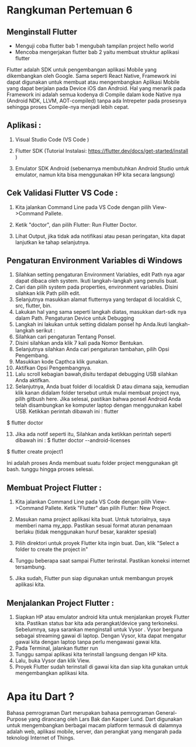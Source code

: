 # Rangkuman Pertemuan 6

## Menginstall Flutter

- Menguji coba flutter bab 1  mengubah tampilan project hello world 
- Mencoba mengerjakan flutter bab 2 yaitu membuat struktur aplikasi flutter

Flutter adalah SDK untuk pengembangan aplikasi Mobile yang dikembangkan oleh Google. Sama seperti React Native, Framework ini dapat digunakan untuk membuat atau mengembangkan Aplikasi Mobile yang dapat berjalan pada Device iOS dan Android. Hal yang menarik pada Framework ini adalah semua kodenya di Compile dalam kode Native nya (Android NDK, LLVM, AOT-compiled) tanpa ada Intrepeter pada prosesnya sehingga proses Compile-nya menjadi lebih cepat.

## Aplikasi :

1. Visual Studio Code (VS Code )

2. Flutter SDK (Tutorial Instalasi: https://flutter.dev/docs/get-started/install )

3. Emulator SDK Android (sebenarnya membutuhkan Android Studio untuk emulator, namun kita bisa menggunakan HP kita secara langsung)

## Cek Validasi Flutter VS Code :

1. Kita jalankan Command Line pada VS Code dengan pilih View->Command Pallete.

2. Ketik "doctor", dan pilih Flutter: Run Flutter Doctor.

3. Lihat Output, jika tidak ada notifikasi atau pesan peringatan, kita dapat lanjutkan ke tahap selanjutnya.

## Pengaturan Environment Variables di Windows

1. Silahkan setting pengaturan Environment Variables, edit Path nya agar dapat dibaca oleh system. Ikuti langkah-langkah yang penulis buat.
2. Cari dan pilih system pada properties, environment variables.
Disini silahkan  klik Path pilih edit.
3. Selanjutnya masukkan alamat flutternya yang terdapat di localdisk C, src, flutter, bin.
4. Lakukan hal yang sama seperti langkah diatas, masukkan dart-sdk nya dalam Path.
Pengaturan Device untuk Debugging
5. Langkah ini lakukan untuk setting didalam ponsel hp Anda.Ikuti langkah-langkah serikut :
6. Silahkan cari pengaturan Tentang Ponsel.
7. Disini silahkan anda klik 7 kali pada Nomor Bentukan.
8. Selanjutnya silahkan Anda cari pengaturan tambahan, pilih Opsi Pengembang.
9. Masukkan kode Capthca klik gunakan.
10. Aktifkan Opsi Pengembangnya.
11. Lalu scroll kebagian bawah,disitu terdapat debugging USB silahkan Anda aktifkan.
12. Selanjutnya, Anda buat folder di localdisk D atau dimana saja, kemudian klik kanan didalam folder tersebut untuk mulai membuat project nya, pilih gitbush here. Jika selesai, pastikan bahwa ponsel Android Anda telah disambungkan ke komputer laptop dengan menggunakan kabel USB. Ketikkan perintah dibawah ini :
flutter

$ flutter doctor

13. Jika ada notif seperti itu, Silahkan anda ketikkan perintah seperti dibawah ini :
$ flutter doctor --android-licenses

$ flutter create project1

Ini adalah proses Anda membuat suatu folder project menggunakan git bash. tunggu hingga proses selesai.

## Membuat Project Flutter :

1. Kita jalankan Command Line pada VS Code dengan pilih View->Command Pallete. Ketik "Flutter" dan pilih Flutter: New Project.

2. Masukan nama project aplikasi kita buat. Untuk tutorialnya, saya memberi nama my_app. Pastikan sesuai format aturan penamaan berlaku (tidak menggunakan huruf besar, karakter spesial)
3. Pilih direktori untuk proyek Flutter kita ingin buat. Dan, klik "Select a folder to create the project in"
4. Tunggu beberapa saat sampai Flutter terinstal. Pastikan koneksi internet tersambung.
5. Jika sudah, Flutter pun siap digunakan untuk membangun proyek aplikasi kita.

## Menjalankan Project Flutter :

1. Siapkan HP atau emulator android kita untuk menjalankan proyek Flutter kita. Pastikan status bar kita ada perangkat/device yang terkoneksi. Sebelumnya, saya sarankan menginstall untuk Vysor . Vysor berguna sebagai streaming gawai di laptop. Dengan Vysor, kita dapat mengatur gawai kita dengan laptop tanpa perlu mengawasi gawai kita.
2. Pada Terminal, jalankan flutter run
3. Tunggu sampai aplikasi kita terinstall langsung dengan HP kita.
4. Lalu, buka Vysor dan klik View.
5. Proyek Flutter sudah terinstall di gawai kita dan siap kita gunakan untuk mengembangkan aplikasi kita.

# Apa itu Dart ?

Bahasa pemrograman Dart merupakan bahasa pemrograman General-Purpose yang dirancang oleh Lars Bak dan Kasper Lund.
Dart digunakan untuk mengembangkan berbagai macam platform termasuk di dalamnya adalah web, aplikasi mobile, server, dan perangkat yang mengarah pada teknologi Internet of Things.